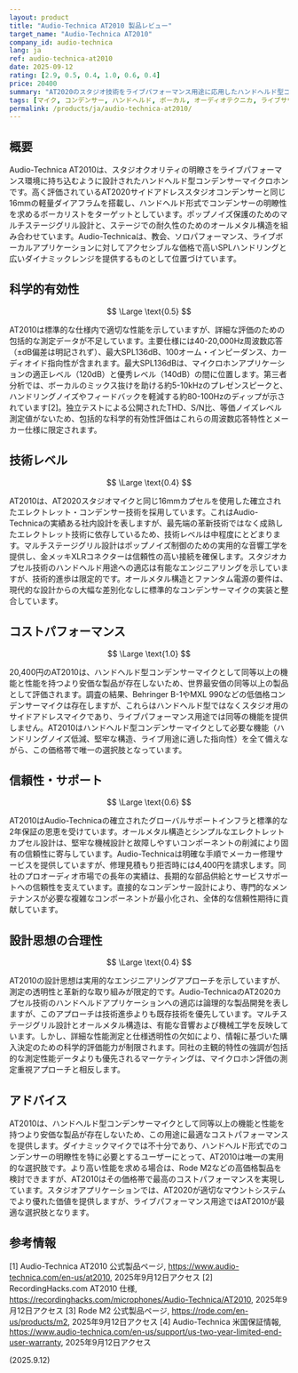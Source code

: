 ```yaml
---
layout: product
title: "Audio-Technica AT2010 製品レビュー"
target_name: "Audio-Technica AT2010"
company_id: audio-technica
lang: ja
ref: audio-technica-at2010
date: 2025-09-12
rating: [2.9, 0.5, 0.4, 1.0, 0.6, 0.4]
price: 20400
summary: "AT2020のスタジオ技術をライブパフォーマンス用途に応用したハンドヘルド型コンデンサーマイクで、同等以上の機能を持つより安価な製品が存在しないため、この用途に最適なコストパフォーマンスを提供します。"
tags: [マイク, コンデンサー, ハンドヘルド, ボーカル, オーディオテクニカ, ライブサウンド]
permalink: /products/ja/audio-technica-at2010/
---
```


## 概要

Audio-Technica AT2010は、スタジオクオリティの明瞭さをライブパフォーマンス環境に持ち込むように設計されたハンドヘルド型コンデンサーマイクロホンです。高く評価されているAT2020サイドアドレススタジオコンデンサーと同じ16mmの軽量ダイアフラムを搭載し、ハンドヘルド形式でコンデンサーの明瞭性を求めるボーカリストをターゲットとしています。ポップノイズ保護のためのマルチステージグリル設計と、ステージでの耐久性のためのオールメタル構造を組み合わせています。Audio-Technicaは、教会、ソロパフォーマンス、ライブボーカルアプリケーションに対してアクセシブルな価格で高いSPLハンドリングと広いダイナミックレンジを提供するものとして位置づけています。

## 科学的有効性

$$ \Large \text{0.5} $$

AT2010は標準的な仕様内で適切な性能を示していますが、詳細な評価のための包括的な測定データが不足しています。主要仕様には40-20,000Hz周波数応答（±dB偏差は明記されず）、最大SPL136dB、100オーム・インピーダンス、カーディオイド指向性が含まれます。最大SPL136dBは、マイクロホンアプリケーションの適正レベル（120dB）と優秀レベル（140dB）の間に位置します。第三者分析では、ボーカルのミックス抜けを助ける約5-10kHzのプレゼンスピークと、ハンドリングノイズやフィードバックを軽減する約80-100Hzのディップが示されています[2]。独立テストによる公開されたTHD、S/N比、等価ノイズレベル測定値がないため、包括的な科学的有効性評価はこれらの周波数応答特性とメーカー仕様に限定されます。

## 技術レベル

$$ \Large \text{0.4} $$

AT2010は、AT2020スタジオマイクと同じ16mmカプセルを使用した確立されたエレクトレット・コンデンサー技術を採用しています。これはAudio-Technicaの実績ある社内設計を表しますが、最先端の革新技術ではなく成熟したエレクトレット技術に依存しているため、技術レベルは中程度にとどまります。マルチステージグリル設計はポップノイズ制御のための実用的な音響工学を提供し、金メッキXLRコネクターは信頼性の高い接続を確保します。スタジオカプセル技術のハンドヘルド用途への適応は有能なエンジニアリングを示していますが、技術的進歩は限定的です。オールメタル構造とファンタム電源の要件は、現代的な設計からの大幅な差別化なしに標準的なコンデンサーマイクの実装と整合しています。

## コストパフォーマンス

$$ \Large \text{1.0} $$

20,400円のAT2010は、ハンドヘルド型コンデンサーマイクとして同等以上の機能と性能を持つより安価な製品が存在しないため、世界最安価の同等以上の製品として評価されます。調査の結果、Behringer B-1やMXL 990などの低価格コンデンサーマイクは存在しますが、これらはハンドヘルド型ではなくスタジオ用のサイドアドレスマイクであり、ライブパフォーマンス用途では同等の機能を提供しません。AT2010はハンドヘルド型コンデンサーマイクとして必要な機能（ハンドリングノイズ低減、堅牢な構造、ライブ用途に適した指向性）を全て備えながら、この価格帯で唯一の選択肢となっています。

## 信頼性・サポート

$$ \Large \text{0.6} $$

AT2010はAudio-Technicaの確立されたグローバルサポートインフラと標準的な2年保証の恩恵を受けています。オールメタル構造とシンプルなエレクトレットカプセル設計は、堅牢な機械設計と故障しやすいコンポーネントの削減により固有の信頼性に寄与しています。Audio-Technicaは明確な手順でメーカー修理サービスを提供していますが、修理見積もり拒否時には4,400円を請求します。同社のプロオーディオ市場での長年の実績は、長期的な部品供給とサービスサポートへの信頼性を支えています。直接的なコンデンサー設計により、専門的なメンテナンスが必要な複雑なコンポーネントが最小化され、全体的な信頼性期待に貢献しています。

## 設計思想の合理性

$$ \Large \text{0.4} $$

AT2010の設計思想は実用的なエンジニアリングアプローチを示していますが、測定の透明性と革新的な取り組みが限定的です。Audio-TechnicaのAT2020カプセル技術のハンドヘルドアプリケーションへの適応は論理的な製品開発を表しますが、このアプローチは技術進歩よりも既存技術を優先しています。マルチステージグリル設計とオールメタル構造は、有能な音響および機械工学を反映しています。しかし、詳細な性能測定と仕様透明性の欠如により、情報に基づいた購入決定のための科学的評価能力が制限されます。同社の主観的特性の強調が包括的な測定性能データよりも優先されるマーケティングは、マイクロホン評価の測定重視アプローチと相反します。

## アドバイス

AT2010は、ハンドヘルド型コンデンサーマイクとして同等以上の機能と性能を持つより安価な製品が存在しないため、この用途に最適なコストパフォーマンスを提供します。ダイナミックマイクでは不十分であり、ハンドヘルド形式でのコンデンサーの明瞭性を特に必要とするユーザーにとって、AT2010は唯一の実用的な選択肢です。より高い性能を求める場合は、Rode M2などの高価格製品を検討できますが、AT2010はその価格帯で最高のコストパフォーマンスを実現しています。スタジオアプリケーションでは、AT2020が適切なマウントシステムでより優れた価値を提供しますが、ライブパフォーマンス用途ではAT2010が最適な選択肢となります。

## 参考情報

[1] Audio-Technica AT2010 公式製品ページ, https://www.audio-technica.com/en-us/at2010, 2025年9月12日アクセス
[2] RecordingHacks.com AT2010 仕様, https://recordinghacks.com/microphones/Audio-Technica/AT2010, 2025年9月12日アクセス
[3] Rode M2 公式製品ページ, https://rode.com/en-us/products/m2, 2025年9月12日アクセス
[4] Audio-Technica 米国保証情報, https://www.audio-technica.com/en-us/support/us-two-year-limited-end-user-warranty, 2025年9月12日アクセス

(2025.9.12)